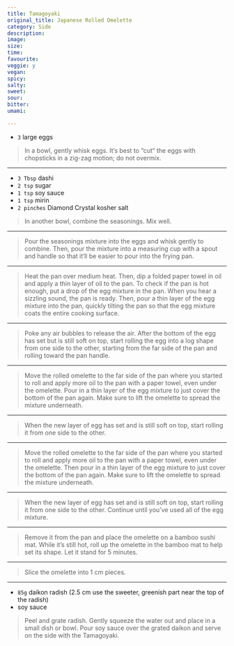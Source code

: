 ```yaml
---
title: Tamagoyaki
original_title: Japanese Rolled Omelette
category: Side
description:
image:
size:
time:
favourite:
veggie: y
vegan:
spicy:
salty:
sweet:
sour:
bitter:
umami:

---
```


<!---
Here down is where you want steps/ingredients. An example of a step is:
---

* `1/4 cup` Soy Sauce
* `1/4 cup` Mirin
* `1/4 cup` Sake
* `1 tsp` Sugar

>In a small saucepan, combine all the ingredients for the marinade

---
Note the triple dashes, paragraph spaces, back dashes and other formatting.
-->

* `3` large eggs

>In a bowl, gently whisk eggs. It‘s best to “cut“ the eggs with chopsticks in a zig-zag motion; do not overmix.

---

* `3 Tbsp` dashi
* `2 tsp` sugar
* `1 tsp` soy sauce
* `1 tsp` mirin
* `2 pinches` Diamond Crystal kosher salt

>In another bowl, combine the seasonings. Mix well.

---

>Pour the seasonings mixture into the eggs and whisk gently to combine. Then, pour the mixture into a measuring cup with a spout and handle so that it‘ll be easier to pour into the frying pan.

---

>Heat the pan over medium heat. Then, dip a folded paper towel in oil and apply a thin layer of oil to the pan. To check if the pan is hot enough, put a drop of the egg mixture in the pan. When you hear a sizzling sound, the pan is ready. Then, pour a thin layer of the egg mixture into the pan, quickly tilting the pan so that the egg mixture coats the entire cooking surface.

---

>Poke any air bubbles to release the air. After the bottom of the egg has set but is still soft on top, start rolling the egg into a log shape from one side to the other, starting from the far side of the pan and rolling toward the pan handle.

---

>Move the rolled omelette to the far side of the pan where you started to roll and apply more oil to the pan with a paper towel, even under the omelette. Pour in a thin layer of the egg mixture to just cover the bottom of the pan again. Make sure to lift the omelette to spread the mixture underneath.

---

>When the new layer of egg has set and is still soft on top, start rolling it from one side to the other.

---

>Move the rolled omelette to the far side of the pan where you started to roll and apply more oil to the pan with a paper towel, even under the omelette. Then pour in a thin layer of the egg mixture to just cover the bottom of the pan again. Make sure to lift the omelette to spread the mixture underneath.

---

>When the new layer of egg has set and is still soft on top, start rolling it from one side to the other. Continue until you’ve used all of the egg mixture.

---

>Remove it from the pan and place the omelette on a bamboo sushi mat. While it’s still hot, roll up the omelette in the bamboo mat to help set its shape. Let it stand for 5 minutes.

---

>Slice the omelette into 1 cm pieces.

---

* `85g` daikon radish (2.5 cm use the sweeter, greenish part near the top of the radish)
* soy sauce

>Peel and grate radish. Gently squeeze the water out and place in a small dish or bowl. Pour soy sauce over the grated daikon and serve on the side with the Tamagoyaki.